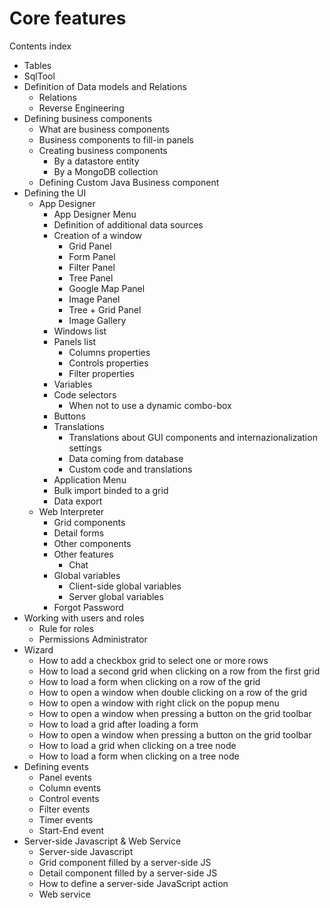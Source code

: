# Core features

Contents index

* Tables
* SqlTool
* Definition of Data models and Relations
  * Relations
  * Reverse Engineering
* Defining business components
  * What are business components
  * Business components to fill-in panels
  * Creating business components
    * By a datastore entity
    * By a MongoDB collection
  * Defining Custom Java Business component
* Defining the UI
  * App Designer
    * App Designer Menu
    * Definition of additional data sources
    * Creation of a window
      * Grid Panel
      * Form Panel
      * Filter Panel
      * Tree Panel
      * Google Map Panel
      * Image Panel
      * Tree + Grid Panel
      * Image Gallery
    * Windows list
    * Panels list
      * Columns properties
      * Controls properties
      * Filter properties
    * Variables
    * Code selectors
      * When not to use a dynamic combo-box
    * Buttons
    * Translations
      * Translations about GUI components and internazionalization settings
      * Data coming from database
      * Custom code and translations
    * Application Menu
    * Bulk import binded to a grid
    * Data export
  * Web Interpreter
    * Grid components
    * Detail forms
    * Other components
    * Other features
      * Chat
    * Global variables
      * Client-side global variables
      * Server global variables
    * Forgot Password
* Working with users and roles
  * Rule for roles
  * Permissions Administrator
* Wizard
  * How to add a checkbox grid to select one or more rows
  * How to load a second grid when clicking on a row from the first grid
  * How to load a form when clicking on a row of the grid
  * How to open a window when double clicking on a row of the grid
  * How to open a window with right click on the popup menu
  * How to open a window when pressing a button on the grid toolbar
  * How to load a grid after loading a form
  * How to open a window when pressing a button on the grid toolbar
  * How to load a grid when clicking on a tree node
  * How to load a form when clicking on a tree node
* Defining events
  * Panel events
  * Column events
  * Control events
  * Filter events
  * Timer events
  * Start-End event
* Server-side Javascript & Web Service
  * Server-side Javascript
  * Grid component filled by a server-side JS
  * Detail component filled by a server-side JS
  * How to define a server-side JavaScript action
  * Web service



